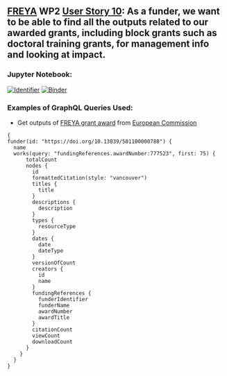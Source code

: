 ## [FREYA](https://www.project-freya.eu/en) WP2 [User Story 10](https://github.com/datacite/freya/issues/45): As a funder, we want to be able to find all the outputs related to our awarded grants, including block grants such as doctoral training grants, for management info and looking at impact. 
                   
### Jupyter Notebook:
[![Identifier](https://img.shields.io/badge/doi-10.14454%2Fqaym--kt26-fca709.svg)](https://doi.org/10.14454/qaym-kt26)
[![Binder](https://mybinder.org/badge_logo.svg)](https://mybinder.org/v2/gh/datacite/pidgraph-notebooks-python/master?filepath=user-story-10-grant-outputs%2Fpy-grant-outputs-with-output.ipynb)

### Examples of GraphQL Queries Used:
* Get outputs of [FREYA grant award](https://cordis.europa.eu/project/id/777523) from [European Commission](https://doi.org/10.13039/501100000780)

```
{
funder(id: "https://doi.org/10.13039/501100000780") {
  name
  works(query: "fundingReferences.awardNumber:777523", first: 75) {
      totalCount
      nodes {
        id
        formattedCitation(style: "vancouver")
        titles {
          title
        }
        descriptions {
          description
        }        
        types {
          resourceType
        }
        dates {
          date
          dateType
        }
        versionOfCount
        creators {
          id
          name
        }
        fundingReferences {
          funderIdentifier
          funderName
          awardNumber
          awardTitle
        }
        citationCount
        viewCount
        downloadCount
      }
    }
  }
}
```
